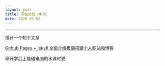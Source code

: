 ```yaml
---
layout: post
title: 项目文档（中文）
date: 2020-03-02
---
```


***

推荐一个知乎文章

[Github Pages + jekyll 全面介绍极简搭建个人网站和博客](https://zhuanlan.zhihu.com/p/51240503)

等开学后上能碰电脑的水课时更

